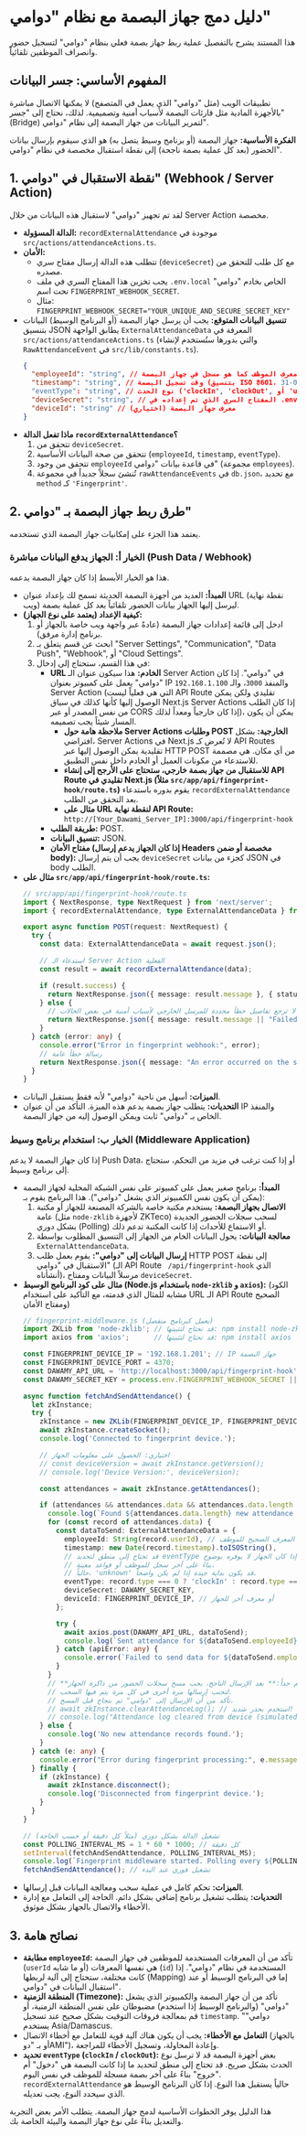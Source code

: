 
# دليل دمج جهاز البصمة مع نظام "دوامي"

هذا المستند يشرح بالتفصيل عملية ربط جهاز بصمة فعلي بنظام "دوامي" لتسجيل حضور وانصراف الموظفين تلقائياً.

## المفهوم الأساسي: جسر البيانات

تطبيقات الويب (مثل "دوامي" الذي يعمل في المتصفح) لا يمكنها الاتصال مباشرة بالأجهزة المادية مثل قارئات البصمة لأسباب أمنية وتصميمية. لذلك، نحتاج إلى "جسر" (Bridge) لتمرير البيانات من جهاز البصمة إلى نظام "دوامي".

**الفكرة الأساسية:** جهاز البصمة (أو برنامج وسيط يتصل به) هو الذي سيقوم بإرسال بيانات الحضور (بعد كل عملية بصمة ناجحة) إلى نقطة استقبال مخصصة في نظام "دوامي".

## 1. نقطة الاستقبال في "دوامي" (Webhook / Server Action)

لقد تم تجهيز "دوامي" لاستقبال هذه البيانات من خلال Server Action مخصصة.

*   **الدالة المسؤولة:** `recordExternalAttendance` موجودة في `src/actions/attendanceActions.ts`.
*   **الأمان:**
    *   تتطلب هذه الدالة إرسال مفتاح سري (`deviceSecret`) مع كل طلب للتحقق من مصدره.
    *   يجب تخزين هذا المفتاح السري في ملف `.env.local` الخاص بخادم "دوامي" تحت اسم `FINGERPRINT_WEBHOOK_SECRET`.
    *   مثال: `FINGERPRINT_WEBHOOK_SECRET="YOUR_UNIQUE_AND_SECURE_SECRET_KEY"`
*   **تنسيق البيانات المتوقع:**
    يجب أن يرسل جهاز البصمة (أو البرنامج الوسيط) البيانات بتنسيق JSON يطابق الواجهة `ExternalAttendanceData` المعرفة في `src/actions/attendanceActions.ts` (والتي بدورها ستُستخدم لإنشاء `RawAttendanceEvent` في `src/lib/constants.ts`).
    ```json
    {
      "employeeId": "string", // معرف الموظف كما هو مسجل في جهاز البصمة
      "timestamp": "string", // وقت تسجيل البصمة (بتنسيق ISO 8601، مثال: "2025-05-31T09:00:00.000Z")
      "eventType": "string", // نوع الحدث ('clockIn', 'clockOut', أو 'unknown')
      "deviceSecret": "string", // المفتاح السري الذي تم إعداده في .env.local
      "deviceId": "string" // (اختياري) معرف جهاز البصمة
    }
    ```
*   **ماذا تفعل الدالة `recordExternalAttendance`؟**
    1.  تتحقق من `deviceSecret`.
    2.  تتحقق من صحة البيانات الأساسية (`employeeId`, `timestamp`, `eventType`).
    3.  تتحقق من وجود `employeeId` في قاعدة بيانات "دوامي" (مجموعة `employees`).
    4.  تُنشئ سجلاً جديداً في مجموعة `rawAttendanceEvents` في `db.json`، مع تحديد `method` كـ `'Fingerprint'`.

## 2. طرق ربط جهاز البصمة بـ "دوامي"

يعتمد هذا الجزء على إمكانيات جهاز البصمة الذي تستخدمه.

### الخيار أ: الجهاز يدفع البيانات مباشرة (Push Data / Webhook)

هذا هو الخيار الأبسط إذا كان جهاز البصمة يدعمه.

*   **المبدأ:** العديد من أجهزة البصمة الحديثة تسمح لك بإعداد عنوان URL (نقطة نهاية ويب) ليرسل إليها الجهاز بيانات الحضور تلقائياً بعد كل عملية بصمة.
*   **كيفية الإعداد (يعتمد على نوع الجهاز):**
    1.  ادخل إلى قائمة إعدادات جهاز البصمة (عادةً عبر واجهة ويب خاصة بالجهاز أو برنامج إدارة مرفق).
    2.  ابحث عن قسم يتعلق بـ "Server Settings", "Communication", "Data Push", "Webhook", أو "Cloud Settings".
    3.  في هذا القسم، ستحتاج إلى إدخال:
        *   **URL الخادم:** هذا سيكون عنوان الـ Server Action في "دوامي". إذا كان "دوامي" يعمل على كمبيوتر بعنوان IP `192.168.1.100` والمنفذ `3000`، والـ Server Action (التي هي فعلياً ليست API Route تقليدي ولكن يمكن الوصول إليها كأنها كذلك في سياق Next.js Server Actions إذا كان الطلب من نفس المصدر أو عبر CORS إذا كان خارجياً ومعداً لذلك)، يمكن أن يكون المسار شيئاً يجب تصميمه.
            *   **ملاحظة هامة حول Server Actions وطلبات POST الخارجية:** بشكل افتراضي، Server Actions في Next.js لا تُعرض كـ API Routes تقليدية يمكن الوصول إليها عبر HTTP POST من أي مكان. هي مصممة للاستدعاء من مكونات العميل أو الخادم داخل نفس التطبيق.
            *   **للاستقبال من جهاز بصمة خارجي، ستحتاج على الأرجح إلى إنشاء API Route تقليدي في Next.js (مثلاً `src/app/api/fingerprint-hook/route.ts`)** يقوم بدوره باستدعاء `recordExternalAttendance` بعد التحقق من الطلب.
            *   **مثال على URL لنقطة نهاية API Route:** `http://[Your_Dawami_Server_IP]:3000/api/fingerprint-hook`
        *   **طريقة الطلب:** POST.
        *   **تنسيق البيانات:** JSON.
        *   **مفتاح الأمان (إذا كان الجهاز يدعم إرسال Headers مخصصة أو ضمن body):** يجب أن يتم إرسال `deviceSecret` كجزء من بيانات JSON في body الطلب.
*   **مثال على `src/app/api/fingerprint-hook/route.ts`:**
    ```typescript
    // src/app/api/fingerprint-hook/route.ts
    import { NextResponse, type NextRequest } from 'next/server';
    import { recordExternalAttendance, type ExternalAttendanceData } from '@/actions/attendanceActions';

    export async function POST(request: NextRequest) {
      try {
        const data: ExternalAttendanceData = await request.json();

        // استدعاء الـ Server Action الفعلية
        const result = await recordExternalAttendance(data);

        if (result.success) {
          return NextResponse.json({ message: result.message }, { status: 200 });
        } else {
          // لا ترجع تفاصيل خطأ محددة للمرسل الخارجي لأسباب أمنية في بعض الحالات
          return NextResponse.json({ message: result.message || "Failed to record attendance." }, { status: 400 });
        }
      } catch (error: any) {
        console.error("Error in fingerprint webhook:", error);
        // رسالة خطأ عامة
        return NextResponse.json({ message: "An error occurred on the server." }, { status: 500 });
      }
    }
    ```
*   **الميزات:** أسهل من ناحية "دوامي" لأنه فقط يستقبل البيانات.
*   **التحديات:** يتطلب جهاز بصمة يدعم هذه الميزة. التأكد من أن عنوان IP والمنفذ الخاص بـ "دوامي" ثابت ويمكن الوصول إليه من جهاز البصمة.

### الخيار ب: استخدام برنامج وسيط (Middleware Application)

إذا كان جهاز البصمة لا يدعم Push Data، أو إذا كنت ترغب في مزيد من التحكم، ستحتاج إلى برنامج وسيط.

*   **المبدأ:** برنامج صغير يعمل على كمبيوتر على نفس الشبكة المحلية لجهاز البصمة (يمكن أن يكون نفس الكمبيوتر الذي يشغل "دوامي"). هذا البرنامج يقوم بـ:
    1.  **الاتصال بجهاز البصمة:** يستخدم مكتبة خاصة بالشركة المصنعة للجهاز أو مكتبة عامة (مثل `node-zklib` لأجهزة ZKTeco) لسحب سجلات الحضور الجديدة بشكل دوري (Polling) أو الاستماع للأحداث إذا كانت المكتبة تدعم ذلك.
    2.  **معالجة البيانات:** يحول البيانات الخام من الجهاز إلى التنسيق المطلوب بواسطة `ExternalAttendanceData`.
    3.  **إرسال البيانات إلى "دوامي":** يقوم بعمل طلب HTTP POST إلى نقطة الاستقبال في "دوامي" (الـ API Route ` /api/fingerprint-hook` الذي أنشأناه)، مرسلاً البيانات ومفتاح `deviceSecret`.
*   **مثال على كود البرنامج الوسيط (Node.js باستخدام `node-zklib` و `axios`):**
    (الكود مشابه للمثال الذي قدمته، مع التأكيد على استخدام URL الـ API Route الصحيح ومفتاح الأمان)
    ```typescript
    // fingerprint-middleware.js (يعمل كبرنامج منفصل)
    import ZKLib from 'node-zklib'; // قد تحتاج لتثبيتها: npm install node-zklib
    import axios from 'axios';      // قد تحتاج لتثبيتها: npm install axios

    const FINGERPRINT_DEVICE_IP = '192.168.1.201'; // IP جهاز البصمة
    const FINGERPRINT_DEVICE_PORT = 4370;
    const DAWAMY_API_URL = 'http://localhost:3000/api/fingerprint-hook'; // عنوان API Route في دوامي
    const DAWAMY_SECRET_KEY = process.env.FINGERPRINT_WEBHOOK_SECRET || 'YOUR_DAWAMY_SECRET_KEY_FROM_ENV_FILE'; // يجب أن يتطابق مع .env.local في دوامي

    async function fetchAndSendAttendance() {
      let zkInstance;
      try {
        zkInstance = new ZKLib(FINGERPRINT_DEVICE_IP, FINGERPRINT_DEVICE_PORT, 5000, 5000);
        await zkInstance.createSocket();
        console.log('Connected to fingerprint device.');

        // اختياري: الحصول على معلومات الجهاز
        // const deviceVersion = await zkInstance.getVersion();
        // console.log('Device Version:', deviceVersion);

        const attendances = await zkInstance.getAttendances();

        if (attendances && attendances.data && attendances.data.length > 0) {
          console.log(`Found ${attendances.data.length} new attendance records.`);
          for (const record of attendances.data) {
            const dataToSend: ExternalAttendanceData = {
              employeeId: String(record.userId), // تأكد من أن هذا هو المعرف الصحيح للموظف
              timestamp: new Date(record.timestamp).toISOString(),
              // قد تحتاج إلى منطق لتحديد eventType إذا كان الجهاز لا يوفره بوضوح
              // بناءً على آخر سجل للموظف أو قواعد معينة.
              // حالياً، 'unknown' قد يكون بداية جيدة إذا لم يكن واضحاً.
              eventType: record.type === 0 ? 'clockIn' : record.type === 1 ? 'clockOut' : 'unknown', // هذا مثال، تحقق من قيم type لجهازك
              deviceSecret: DAWAMY_SECRET_KEY,
              deviceId: FINGERPRINT_DEVICE_IP, // أو معرف آخر للجهاز
            };

            try {
              await axios.post(DAWAMY_API_URL, dataToSend);
              console.log(`Sent attendance for ${dataToSend.employeeId} at ${dataToSend.timestamp}`);
            } catch (apiError: any) {
              console.error(`Failed to send data for ${dataToSend.employeeId}:`, apiError.response?.data || apiError.message);
            }
          }
          // **هام جداً:** بعد الإرسال الناجح، يجب مسح سجلات الحضور من ذاكرة الجهاز
          // لتجنب إرسالها مرة أخرى في كل مرة يتم فيها السحب.
          // تأكد من أن الإرسال إلى "دوامي" تم بنجاح قبل المسح.
          // await zkInstance.clearAttendanceLog(); // استخدم بحذر شديد!
          // console.log("Attendance log cleared from device (simulated - implement with care).");
        } else {
          console.log('No new attendance records found.');
        }
      } catch (e: any) {
        console.error("Error during fingerprint processing:", e.message);
      } finally {
        if (zkInstance) {
          await zkInstance.disconnect();
          console.log('Disconnected from fingerprint device.');
        }
      }
    }

    // تشغيل الدالة بشكل دوري (مثلاً كل دقيقة أو حسب الحاجة)
    const POLLING_INTERVAL_MS = 1 * 60 * 1000; // كل دقيقة
    setInterval(fetchAndSendAttendance, POLLING_INTERVAL_MS);
    console.log(`Fingerprint middleware started. Polling every ${POLLING_INTERVAL_MS / 1000} seconds...`);
    fetchAndSendAttendance(); // تشغيل فوري عند البدء
    ```
*   **الميزات:** تحكم كامل في عملية سحب ومعالجة البيانات قبل إرسالها.
*   **التحديات:** يتطلب تشغيل برنامج إضافي بشكل دائم. الحاجة إلى التعامل مع إدارة الأخطاء والاتصال بالجهاز بشكل موثوق.

## 3. نصائح هامة

*   **مطابقة `employeeId`:** تأكد من أن المعرفات المستخدمة للموظفين في جهاز البصمة (`userId` أو ما شابه) هي نفسها المعرفات (`id`) المستخدمة في نظام "دوامي". إذا كانت مختلفة، ستحتاج إلى آلية لربطها (Mapping) إما في البرنامج الوسيط أو عند استقبال البيانات في "دوامي".
*   **المنطقة الزمنية (Timezone):** تأكد من أن جهاز البصمة والكمبيوتر الذي يشغل "دوامي" (والبرنامج الوسيط إذا استخدم) مضبوطان على نفس المنطقة الزمنية، أو قم بمعالجة فروقات التوقيت بشكل صحيح عند تسجيل `timestamp`. "دوامي" يستخدم Asia/Damascus.
*   **التعامل مع الأخطاء:** يجب أن يكون هناك آلية قوية للتعامل مع أخطاء الاتصال (بالجهاز أو بـ "دوAMI")، وإعادة المحاولة، وتسجيل الأخطاء للمراجعة.
*   **تحديد `eventType` (`clockIn` / `clockOut`):** بعض أجهزة البصمة قد لا ترسل نوع الحدث بشكل صريح. قد تحتاج إلى منطق لتحديد ما إذا كانت البصمة هي "دخول" أم "خروج" بناءً على آخر بصمة مسجلة للموظف في نفس اليوم. `recordExternalAttendance` حالياً يستقبل هذا النوع. إذا كان البرنامج الوسيط هو الذي سيحدد النوع، يجب تعديله.

هذا الدليل يوفر الخطوات الأساسية لدمج جهاز البصمة. يتطلب الأمر بعض التجربة والتعديل بناءً على نوع جهاز البصمة والبيئة الخاصة بك.
